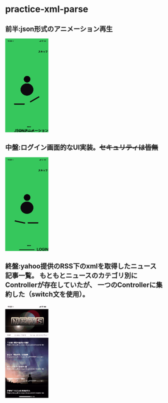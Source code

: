 # practice-xml-parse


## 前半:json形式のアニメーション再生


![demo](https://github.com/kobashou06/practice-xml-parse/blob/main/animation.gif)


## 中盤:ログイン画面的なUI実装。~~セキュリティは皆無~~


![demo](https://github.com/kobashou06/practice-xml-parse/blob/main/login.gif)


## 終盤:yahoo提供のRSS下のxmlを取得したニュース記事一覧。  もともとニュースのカテゴリ別にControllerが存在していたが、  一つのControllerに集約した（switch文を使用）。  


![demo](https://github.com/kobashou06/practice-xml-parse/blob/main/news.gif)

